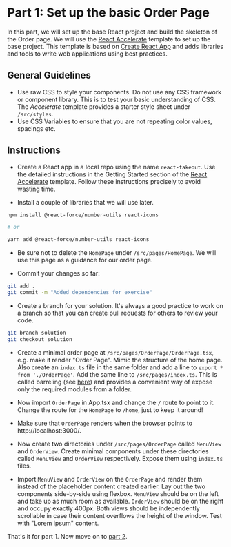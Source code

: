# Part 1: Set up the basic Order Page

In this part, we will set up the base React project and build the skeleton of
the Order page. We will use the
[React Accelerate](https://github.com/PublicisSapient/cra-template-accelerate)
template to set up the base project. This template is based on
[Create React App](https://github.com/facebook/create-react-app) and adds
libraries and tools to write web applications using best practices.

## General Guidelines

- Use raw CSS to style your components. Do not use any CSS framework or
  component library. This is to test your basic understanding of CSS. The
  _Accelerate_ template provides a starter style sheet under `/src/styles`.
- Use CSS Variables to ensure that you are not repeating color values, spacings
  etc.

## Instructions

- Create a React app in a local repo using the name `react-takeout`. Use the
  detailed instructions in the Getting Started section of the
  [React Accelerate](https://github.com/PublicisSapient/cra-template-accelerate#getting-started)
  template. Follow these instructions precisely to avoid wasting time.

- Install a couple of libraries that we will use later.

```sh
npm install @react-force/number-utils react-icons

# or

yarn add @react-force/number-utils react-icons
```

- Be sure not to delete the `HomePage` under `/src/pages/HomePage`. We will use
  this page as a guidance for our order page.

- Commit your changes so far:

```sh
git add .
git commit -m "Added dependencies for exercise"
```

- Create a branch for your solution. It's always a good practice to work on a
  branch so that you can create pull requests for others to review your code.

```sh
git branch solution
git checkout solution
```

- Create a minimal order page at `/src/pages/OrderPage/OrderPage.tsx`, e.g. make
  it render "Order Page". Mimic the structure of the home page. Also create an
  `index.ts` file in the same folder and add a line to
  `export * from './OrderPage'`. Add the same line to `/src/pages/index.ts`.
  This is called barreling (see
  [here](https://basarat.gitbook.io/typescript/main-1/barrel)) and provides a
  convenient way of expose only the required modules from a folder.

- Now import `OrderPage` in App.tsx and change the `/` route to point to it.
  Change the route for the `HomePage` to `/home`, just to keep it around!

- Make sure that `OrderPage` renders when the browser points to
  http://localhost:3000/.

- Now create two directories under `/src/pages/OrderPage` called `MenuView` and
  `OrderView`. Create minimal components under these directories called
  `MenuView` and `OrderView` respectively. Expose them using `index.ts` files.

- Import `MenuView` and `OrderView` on the `OrderPage` and render them instead
  of the placeholder content created earlier. Lay out the two components
  side-by-side using flexbox. `MenuView` should be on the left and take up as
  much room as available. `OrderView` should be on the right and occupy exactly
  400px. Both views should be independently scrollable in case their content
  overflows the height of the window. Test with "Lorem ipsum" content.

That's it for part 1. Now move on to [part 2](part-2-menu-view.md).
